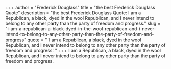 +++
author = "Frederick Douglass"
title = "the best Frederick Douglass Quote"
description = "the best Frederick Douglass Quote: I am a Republican, a black, dyed in the wool Republican, and I never intend to belong to any other party than the party of freedom and progress."
slug = "i-am-a-republican-a-black-dyed-in-the-wool-republican-and-i-never-intend-to-belong-to-any-other-party-than-the-party-of-freedom-and-progress"
quote = '''I am a Republican, a black, dyed in the wool Republican, and I never intend to belong to any other party than the party of freedom and progress.'''
+++
I am a Republican, a black, dyed in the wool Republican, and I never intend to belong to any other party than the party of freedom and progress.
